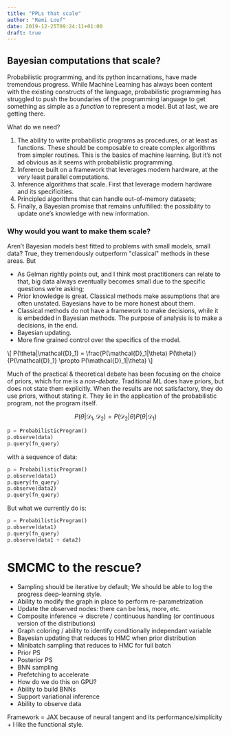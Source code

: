 ```yaml
---
title: "PPLs that scale"
author: "Remi Louf"
date: 2019-12-25T09:24:11+01:00
draft: true
---
```


## Bayesian computations that scale?

Probabilistic programming, and its python incarnations, have made tremendous progress. While Machine Learning has always been content with the existing constructs of the language, probabilistic programming has struggled to push the boundaries of the programming language to get something as simple as a *function* to represent a model. But at last, we are getting there.

What do we need?

1. The ability to write probabilistic programs as procedures, or at least as functions. These should be composable to create complex algorithms from simpler routines. This is the basics of machine learning. But it’s not ad obvious as it seems with probabilistic programming.
2. Inference built on a framework that leverages modern hardware, at the very least parallel computations.
3. Inference algorithms that scale. First that leverage modern hardware and its specificities.
4. Principled algorithms that can handle out-of-memory datasets;
5. Finally, a Bayesian promise that remains unfulfilled: the possibility to update one’s knowledge with new information.

### Why would you want to make them scale?

Aren’t Bayesian models best fitted to problems with small models, small data? True, they tremendously outperform "classical" methods in these areas. But

- As Gelman rightly points out, and I think most practitioners can relate to that, big data always eventually becomes small due to the specific questions we’re asking;
- Prior knowledge is great. Classical methods make assumptions that are often unstated. Bayesians have to be more honest about them.
- Classical methods do not have a framework to make decisions, while it is embedded in Bayesian methods. The purpose of analysis is to make a decisions, in the end.
- Bayesian updating.
- More fine grained control over the specifics of the model.



\\[ P(\theta|\mathcal{D}_1) = \frac{P(\mathcal{D}_1|\theta)
P(\theta)}{P(\mathcal{D}_1} \propto P(\mathcal{D}_1|\theta) \\]

Much of the practical & theoretical debate has been focusing on the choice of
priors, which for me is a *non-debate*. Traditional ML does have priors, but
does not state them explicitly. When the results are not satisfactory, they do
use priors, without stating it. They lie in the application of the probabilistic
program, not the program itself.

```math
P(\theta|\mathcal{D}_1, \mathcal{D}_2) = P(\mathcal{D}_2|\theta) P(\theta|\mathcal{D}_1)
```

```python
p = ProbabilisticProgram()
p.observe(data)
p.query(fn_query)
```

with a sequence of data:

```python
p = ProbabilisticProgram()
p.observe(data1)
p.query(fn_query)
p.observe(data2)
p.query(fn_query)
```

But what we currently do is:

```python
p = ProbabilisticProgram()
p.observe(data1)
p.query(fn_query)
p.observe(data1 + data2)
```

# SMCMC to the rescue?

- Sampling should be iterative by default; We should be able to log the 
  progress deep-learning style.
- Ability to modify the graph in place to perform re-parametrization
- Update the observed nodes: there can be less, more, etc.
- Composite inference -> discrete / continuous handling (or continuous version
  of the distributions)
- Graph coloring / ability to identify conditionally independant variable
- Bayesian updating that reduces to HMC when prior distribution
- Minibatch sampling that reduces to HMC for full batch
- Prior PS
- Posterior PS
- BNN sampling
- Prefetching to accelerate
- How do we do this on GPU?
- Ability to build BNNs
- Support variational inference
- Ability to observe data

Framework = JAX because of neural tangent and its performance/simplicity + I
like the functional style.
